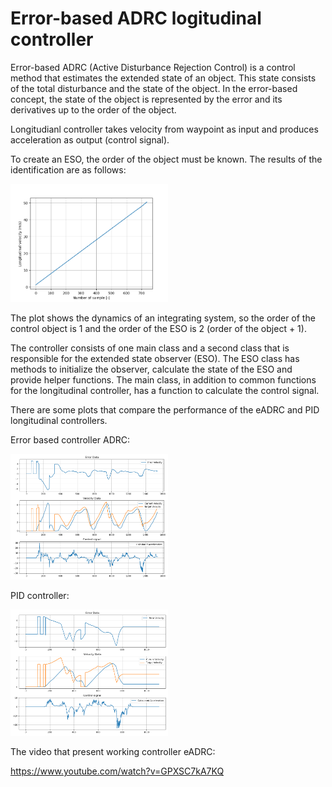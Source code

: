 # Error-based ADRC logitudinal controller

Error-based ADRC (Active Disturbance Rejection Control) is a control method that estimates the extended state of an object. This state consists of the total disturbance and the state of the object. In the error-based concept, the state of the object is represented by the error and its derivatives up to the order of the object. 

Longitudianl controller takes velocity from waypoint as input and produces acceleration as output (control signal).

To create an ESO, the order of the object must be known. The results of the identification are as follows:

<img src="result_of_identification.png" alt="Description" style="width:50%;">

The plot shows the dynamics of an integrating system, so the order of the control object is 1 and the order of the ESO is 2 (order of the object + 1).

The controller consists of one main class and a second class that is responsible for the extended state observer (ESO). The ESO class has methods to initialize the observer, calculate the state of the ESO and provide helper functions. The main class, in addition to common functions for the longitudinal controller, has a function to calculate the control signal.

There are some plots that compare the performance of the eADRC and PID longitudinal controllers.

Error based controller ADRC:

[<img src="eadrc_02_6_1.png" style="width:50%;">](https://github.com/marcelq11/pngtoautoware/blob/main/02_6_1.png?raw=true)

PID controller:

[<img src="pid.png" style="width:50%;">](https://github.com/marcelq11/pngtoautoware/blob/main/pid.png?raw=true)

The video that present working controller eADRC:

https://www.youtube.com/watch?v=GPXSC7kA7KQ
